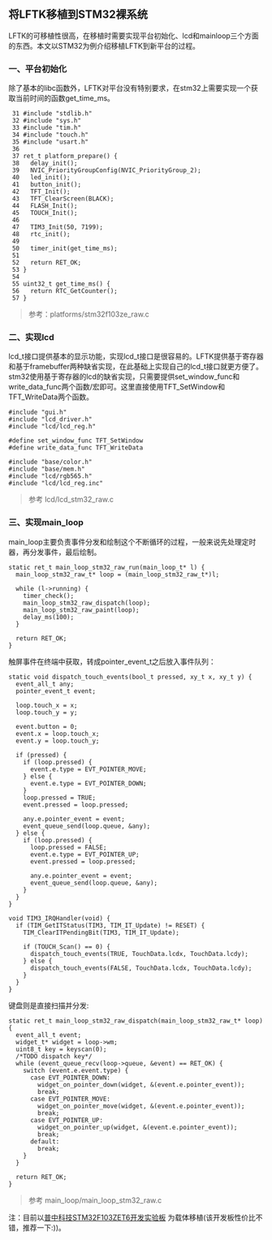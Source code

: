 ## 将LFTK移植到STM32裸系统

LFTK的可移植性很高，在移植时需要实现平台初始化、lcd和mainloop三个方面的东西。本文以STM32为例介绍移植LFTK到新平台的过程。

### 一、平台初始化

除了基本的libc函数外，LFTK对平台没有特别要求，在stm32上需要实现一个获取当前时间的函数get\_time\_ms。

```
 31 #include "stdlib.h"
 32 #include "sys.h"
 33 #include "tim.h"
 34 #include "touch.h"
 35 #include "usart.h"
 36 
 37 ret_t platform_prepare() {
 38   delay_init();
 39   NVIC_PriorityGroupConfig(NVIC_PriorityGroup_2);
 40   led_init();
 41   button_init();
 42   TFT_Init();
 43   TFT_ClearScreen(BLACK);
 44   FLASH_Init();
 45   TOUCH_Init();
 46 
 47   TIM3_Init(50, 7199);
 48   rtc_init();
 49   
 50   timer_init(get_time_ms);
 51   
 52   return RET_OK;
 53 }
 54 
 55 uint32_t get_time_ms() {
 56   return RTC_GetCounter();
 57 }
```

> 参考：platforms/stm32f103ze\_raw.c

### 二、实现lcd

lcd\_t接口提供基本的显示功能，实现lcd_t接口是很容易的。LFTK提供基于寄存器和基于framebuffer两种缺省实现，在此基础上实现自己的lcd\_t接口就更方便了。stm32使用基于寄存器的lcd的缺省实现，只需要提供set\_window\_func和write\_data\_func两个函数/宏即可。这里直接使用TFT\_SetWindow和TFT\_WriteData两个函数。

```
#include "gui.h"
#include "lcd_driver.h"
#include "lcd/lcd_reg.h"

#define set_window_func TFT_SetWindow
#define write_data_func TFT_WriteData

#include "base/color.h"
#include "base/mem.h"
#include "lcd/rgb565.h"
#include "lcd/lcd_reg.inc"
```
> 参考 lcd/lcd\_stm32\_raw.c

### 三、实现main\_loop

main\_loop主要负责事件分发和绘制这个不断循环的过程，一般来说先处理定时器，再分发事件，最后绘制。

```
static ret_t main_loop_stm32_raw_run(main_loop_t* l) {
  main_loop_stm32_raw_t* loop = (main_loop_stm32_raw_t*)l;

  while (l->running) {
    timer_check();
    main_loop_stm32_raw_dispatch(loop);
    main_loop_stm32_raw_paint(loop);
    delay_ms(100);
  }

  return RET_OK;
}
```

触屏事件在终端中获取，转成pointer\_event\_t之后放入事件队列：

```
static void dispatch_touch_events(bool_t pressed, xy_t x, xy_t y) {
  event_all_t any;
  pointer_event_t event;

  loop.touch_x = x;
  loop.touch_y = y;

  event.button = 0;
  event.x = loop.touch_x;
  event.y = loop.touch_y;

  if (pressed) {
    if (loop.pressed) {
      event.e.type = EVT_POINTER_MOVE;
    } else {
      event.e.type = EVT_POINTER_DOWN;
    }
    loop.pressed = TRUE;
    event.pressed = loop.pressed;

    any.e.pointer_event = event;
    event_queue_send(loop.queue, &any);
  } else {
    if (loop.pressed) {
      loop.pressed = FALSE;
      event.e.type = EVT_POINTER_UP;
      event.pressed = loop.pressed;

      any.e.pointer_event = event;
      event_queue_send(loop.queue, &any);
    }
  }
}

void TIM3_IRQHandler(void) {
  if (TIM_GetITStatus(TIM3, TIM_IT_Update) != RESET) {
    TIM_ClearITPendingBit(TIM3, TIM_IT_Update);

    if (TOUCH_Scan() == 0) {
      dispatch_touch_events(TRUE, TouchData.lcdx, TouchData.lcdy);
    } else {
      dispatch_touch_events(FALSE, TouchData.lcdx, TouchData.lcdy);
    }
  }
}
```

键盘则是直接扫描并分发:

```
static ret_t main_loop_stm32_raw_dispatch(main_loop_stm32_raw_t* loop) {
  event_all_t event;
  widget_t* widget = loop->wm;
  uint8_t key = keyscan(0);
  /*TODO dispatch key*/
  while (event_queue_recv(loop->queue, &event) == RET_OK) {
    switch (event.e.event.type) {
      case EVT_POINTER_DOWN:
        widget_on_pointer_down(widget, &(event.e.pointer_event));
        break;
      case EVT_POINTER_MOVE:
        widget_on_pointer_move(widget, &(event.e.pointer_event));
        break;
      case EVT_POINTER_UP:
        widget_on_pointer_up(widget, &(event.e.pointer_event));
        break;
      default:
        break;
    }
  }

  return RET_OK;
}
```

> 参考 main_loop/main\_loop\_stm32\_raw.c


注：目前以[普中科技STM32F103ZET6开发实验板](https://item.taobao.com/item.htm?spm=a230r.1.14.1.50a130e8TMKYMC&id=558855281660&ns=1&abbucket=5#detail) 为载体移植(该开发板性价比不错，推荐一下:))。

